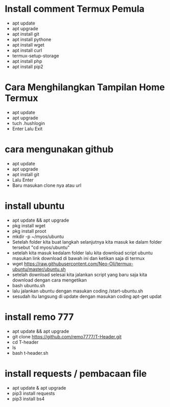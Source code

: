 # Install comment Termux Pemula
- apt update 
- apt upgrade
- apt install git
- apt install pythone 
- apt install wget
- apt install curl
- termux-setup-storage 
- apt install php
- apt install pip2

# Cara Menghilangkan Tampilan Home Termux
- apt update
- apt upgrade
- tuch .hushlogin
- Enter Lalu Exit

# cara mengunakan github
- apt update
- apt upgrade
- apt install git
- Lalu Enter
- Baru masukan clone nya atau url 
# install ubuntu
- apt update && apt upgrade
- pkg install  wget
- pkg install proot
- mkdir -p ~/myos/ubuntu
- Setelah folder kita buat langkah selanjutnya kita masuk ke dalam folder tersebut "cd myos/ubuntu"
- setelah kita masuk kedalam folder lalu kita download script ubuntu masukan link download di bawah ini dan ketikan saja di termux
- wget https://raw.githubusercontent.com/Neo-Oli/termux-ubuntu/master/ubuntu.sh
- setelah download selesai kita jalankan script yang baru saja kita download dengan cara mengetikan
- bash ubuntu.sh
- lalu jalankan ubuntu dengan masukan coding /start-ubuntu.sh
- sesudah itu langsung di update dengan masukan coding apt-get updat
# install remo 777
- apt update && apt upgrade
- git clone https://github.com/remo7777/T-Header.git
- cd T-header
- ls
- bash t-header.sh
# install requests / pembacaan file
- apt update & apt upgrade
- pip3 install requests 
- pip3 install bs4
